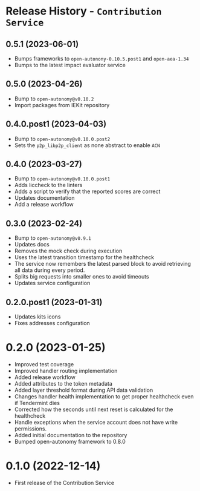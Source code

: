 # Release History - `Contribution Service`

## 0.5.1 (2023-06-01)

- Bumps frameworks to `open-autonony-0.10.5.post1` and `open-aea-1.34`
- Bumps to the latest impact evaluator service

## 0.5.0 (2023-04-26)

- Bump to `open-autonomy@v0.10.2`
- Import packages from IEKit repository

## 0.4.0.post1 (2023-04-03)

- Bump to `open-autonomy@v0.10.0.post2`
- Sets the `p2p_libp2p_client` as none abstract to enable `ACN`

## 0.4.0 (2023-03-27)

- Bump to `open-autonomy@v0.10.0.post1`
- Adds liccheck to the linters
- Adds a script to verify that the reported scores are correct
- Updates documentation
- Add a release workflow

## 0.3.0 (2023-02-24)

- Bump to `open-autonomy@v0.9.1`
- Updates docs
- Removes the mock check during execution
- Uses the latest transition timestamp for the healthcheck
- The service now remembers the latest parsed block to avoid retrieving all data during every period.
- Splits big requests into smaller ones to avoid timeouts
- Updates service configuration

## 0.2.0.post1 (2023-01-31)

- Updates kits icons
- Fixes addresses configuration

# 0.2.0 (2023-01-25)

- Improved test coverage
- Improved handler routing implementation
- Added release workflow
- Added attributes to the token metadata
- Added layer threshold format during API data validation
- Changes handler health implementation to get proper healthcheck even if Tendermint dies
- Corrected how the seconds until next reset is calculated for the healthcheck
- Handle exceptions when the service account does not have write permissions.
- Added initial documentation to the repository
- Bumped open-autonomy framework to 0.8.0


# 0.1.0 (2022-12-14)

- First release of the Contribution Service
